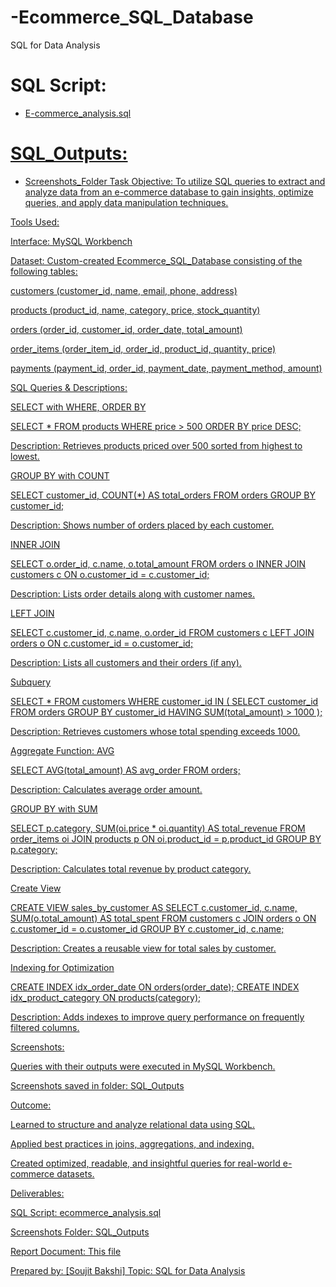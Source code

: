 # -Ecommerce_SQL_Database
SQL for Data Analysis 

# SQL Script:  
 - <a href="https://github.com/SOUJIT-BAKSHI/-Ecommerce_SQL_Database/blob/main/Ecommerce_DB.sql">E-commerce_analysis.sql
# SQL_Outputs:
 - <a href="https://github.com/SOUJIT-BAKSHI/-Ecommerce_SQL_Database/blob/main/E-commerce_sql_output.pdf">Screenshots_Folder
Task Objective:
To utilize SQL queries to extract and analyze data from an e-commerce database to gain insights, optimize queries, and apply data manipulation techniques.

Tools Used:



Interface: MySQL Workbench

Dataset:
Custom-created Ecommerce_SQL_Database consisting of the following tables:

customers (customer_id, name, email, phone, address)

products (product_id, name, category, price, stock_quantity)

orders (order_id, customer_id, order_date, total_amount)

order_items (order_item_id, order_id, product_id, quantity, price)

payments (payment_id, order_id, payment_date, payment_method, amount)

SQL Queries & Descriptions:

SELECT with WHERE, ORDER BY

SELECT * FROM products WHERE price > 500 ORDER BY price DESC;

Description: Retrieves products priced over 500 sorted from highest to lowest.

GROUP BY with COUNT

SELECT customer_id, COUNT(*) AS total_orders FROM orders GROUP BY customer_id;

Description: Shows number of orders placed by each customer.

INNER JOIN

SELECT o.order_id, c.name, o.total_amount FROM orders o INNER JOIN customers c ON o.customer_id = c.customer_id;

Description: Lists order details along with customer names.

LEFT JOIN

SELECT c.customer_id, c.name, o.order_id FROM customers c LEFT JOIN orders o ON c.customer_id = o.customer_id;

Description: Lists all customers and their orders (if any).

Subquery

SELECT * FROM customers WHERE customer_id IN (
  SELECT customer_id FROM orders GROUP BY customer_id HAVING SUM(total_amount) > 1000
);

Description: Retrieves customers whose total spending exceeds 1000.

Aggregate Function: AVG

SELECT AVG(total_amount) AS avg_order FROM orders;

Description: Calculates average order amount.

GROUP BY with SUM

SELECT p.category, SUM(oi.price * oi.quantity) AS total_revenue
FROM order_items oi JOIN products p ON oi.product_id = p.product_id
GROUP BY p.category;

Description: Calculates total revenue by product category.

Create View

CREATE VIEW sales_by_customer AS
SELECT c.customer_id, c.name, SUM(o.total_amount) AS total_spent
FROM customers c JOIN orders o ON c.customer_id = o.customer_id
GROUP BY c.customer_id, c.name;

Description: Creates a reusable view for total sales by customer.

Indexing for Optimization

CREATE INDEX idx_order_date ON orders(order_date);
CREATE INDEX idx_product_category ON products(category);

Description: Adds indexes to improve query performance on frequently filtered columns.

Screenshots:

Queries with their outputs were executed in MySQL Workbench.

Screenshots saved in folder: SQL_Outputs

Outcome:

Learned to structure and analyze relational data using SQL.

Applied best practices in joins, aggregations, and indexing.

Created optimized, readable, and insightful queries for real-world e-commerce datasets.

Deliverables:

SQL Script: ecommerce_analysis.sql

Screenshots Folder: SQL_Outputs

Report Document: This file

Prepared by:
[Soujit Bakshi]
Topic: SQL for Data Analysis

